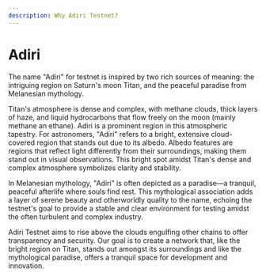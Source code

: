 ```yaml
---
description: Why Adiri Testnet?
---
```


# Adiri

The name "Adiri" for testnet is inspired by two rich sources of meaning: the intriguing region on Saturn's moon Titan, and the peaceful paradise from Melanesian mythology.

Titan's atmosphere is dense and complex, with methane clouds, thick layers of haze, and liquid hydrocarbons that flow freely on the moon  (mainly methane an ethane). Adiri is a prominent region in this atmospheric tapestry. For astronomers, "Adiri" refers to a bright, extensive cloud-covered region that stands out due to its albedo. Albedo features are regions that reflect light differently from their surroundings, making them stand out in visual observations. This bright spot amidst Titan's dense and complex atmosphere symbolizes clarity and stability.

In Melanesian mythology, "Adiri" is often depicted as a paradise—a tranquil, peaceful afterlife where souls find rest. This mythological association adds a layer of serene beauty and otherworldly quality to the name, echoing the testnet's goal to provide a stable and clear environment for testing amidst the often turbulent and complex industry.

Adiri Testnet aims to rise above the clouds engulfing other chains to offer transparency and security. Our goal is to create a network that, like the bright region on Titan, stands out amongst its surroundings and like the mythological paradise, offers a tranquil space for development and innovation.
